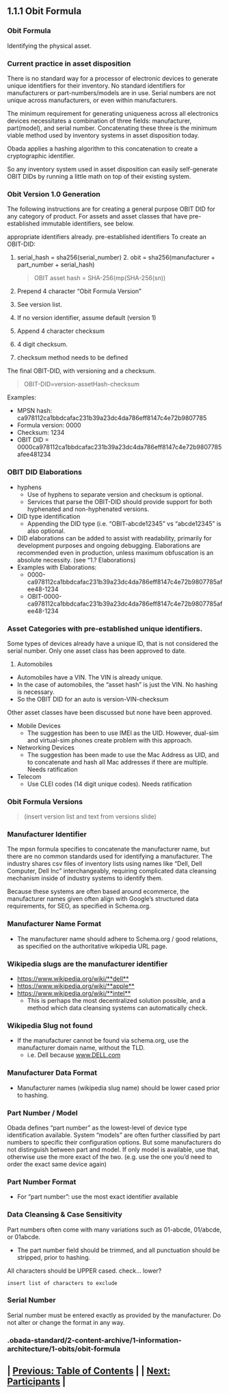 ## 1.1.1 Obit Formula

### Obit Formula

Identifying the physical asset.

### Current practice in asset disposition

There is no standard way for a processor of electronic devices to generate unique identifiers for their inventory. No standard identifiers for manufacturers or part-numbers/models are in use. Serial numbers are not unique across manufacturers, or even within manufacturers.

The minimum requirement for generating uniqueness across all electronics devices necessitates a combination of three fields: manufacturer, part(model), and serial number. Concatenating these three is the minimum viable method used by inventory systems in asset disposition today.

Obada applies a hashing algorithm to this concatenation to create a cryptographic identifier.

So any inventory system used in asset disposition can easily self-generate OBIT DIDs by running a little math on top of their existing system.

### Obit Version 1.0 Generation

The following instructions are for creating a general purpose OBIT DID for any category of product. For assets and asset classes that have pre-established immutable identifiers, see below.

appropriate identifiers already. pre-established identifiers To create an OBIT-DID:
1. serial_hash = sha256(serial_number) 2. obit = sha256(manufacturer + part_number + serial_hash)

    >OBIT asset hash = SHA-256(mp(SHA-256(sn))

1. Prepend 4 character “Obit Formula Version”
  1. See version list.
  2. If no version identifier, assume default (version 1)
2. Append 4 character checksum
  1. 4 digit checksum.  
  2. checksum method needs to be defined

The final OBIT-DID, with versioning and a checksum.

>OBIT-DID=version-assetHash-checksum

Examples:
+ MPSN hash: ca978112ca1bbdcafac231b39a23dc4da786eff8147c4e72b9807785
+ Formula version:  0000 
+ Checksum: 1234
+ OBIT DID =  0000ca978112ca1bbdcafac231b39a23dc4da786eff8147c4e72b9807785afee481234

### OBIT DID Elaborations
+ hyphens
  + Use of hyphens to separate version and checksum is optional. 
  + Services that parse the OBIT-DID should provide support for both hyphenated and non-hyphenated versions.
+ DID type identification
  + Appending the DID type (i.e. “OBIT-abcde12345” vs “abcde12345” is also optional.
+ DID elaborations can be added to assist with readability, primarily for development purposes and ongoing debugging.   Elaborations are recommended even in production, unless maximum obfuscation is an absolute necessity.  (see “1.? Elaborations)
+ Examples with Elaborations:
  + 0000-ca978112ca1bbdcafac231b39a23dc4da786eff8147c4e72b9807785afee48-1234
  + OBIT-0000-ca978112ca1bbdcafac231b39a23dc4da786eff8147c4e72b9807785afee48-1234

### Asset Categories with pre-established unique identifiers.

Some types of devices already have a unique ID, that is not considered the serial number. Only one asset class has been approved to date.

1. Automobiles
  - Automobiles have a VIN.   The VIN is already unique.  
  - In the case of automobiles, the “asset hash” is just the VIN.  No hashing is necessary.
  - So the OBIT DID for an auto is version-VIN-checksum

Other asset classes have been discussed but none have been approved.
+ Mobile Devices
  - The suggestion has been to  use IMEI as the UID.  However, dual-sim and virtual-sim phones create problem with this approach.
+ Networking Devices
  - The suggestion has been made to use the Mac Address as UID, and to concatenate and hash all Mac addresses if there are  multiple.   Needs ratification
+ Telecom 
  - Use CLEI codes (14 digit unique codes).  Needs ratification

### Obit Formula Versions
  >(insert version list and text from versions slide)

### Manufacturer Identifier

The mpsn formula specifies to concatenate the manufacturer name, but there are no common standards used for identifying a manufacturer. The industry shares csv files of inventory lists using names like “Dell, Dell Computer, Dell Inc” interchangeably, requiring complicated data cleansing mechanism inside of industry systems to identify them.

Because these systems are often based around ecommerce, the manufacturer names given often align with Google’s structured data requirements, for SEO, as specified in Schema.org.

### Manufacturer Name Format

+ The manufacturer name  should adhere to Schema.org / good relations,  as specified on the authoritative wikipedia URL page.

### Wikipedia slugs are the manufacturer identifier

+ https://www.wikipedia.org/wiki/**dell**​
+ https://www.wikipedia.org/wiki/**apple**​
+ https://www.wikipedia.org/wiki/**intel**​
  + This is perhaps the most decentralized solution possible, and a method which data cleansing systems can automatically check.

### Wikipedia Slug not found
+ If the manufacturer cannot be found via schema.org, use the manufacturer domain name, without the TLD.
  + i.e.  Dell because www.DELL.com

### Manufacturer Data Format
+ Manufacturer names (wikipedia slug name) should be lower cased prior to hashing.

### Part Number / Model
Obada defines “part number” as the lowest-level of device type identification available. System “models” are often further classified by part numbers to specific their configuration options. But some manufacturers do not distinguish between part and model. If only model is available, use that, otherwise use the more exact of the two. (e.g. use the one you’d need to order the exact same device again)

### Part Number Format
+ For “part number”: use the most exact identifier available

### Data Cleansing & Case Sensitivity
Part numbers often come with many variations such as 01-abcde, 01/abcde, or 01abcde.
  + The part number field should be trimmed, and all punctuation should be stripped, prior to hashing.

All characters should be UPPER cased. check… lower?

<code>insert list of characters to exclude</code>

### Serial Number
Serial number must be entered exactly as provided by the manufacturer. Do not alter or change the format in any way.

### .obada-standard/2-content-archive/1-information-architecture/1-obits/obit-formula


## | [Previous: Table of Contents](tableofcontents) |         | [Next: Participants](participants) |
